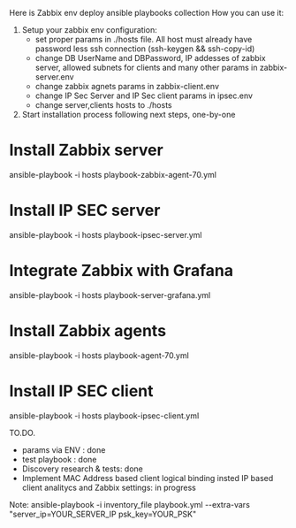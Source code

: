 Here is Zabbix env deploy ansible playbooks collection
How you can use it:

1. Setup your zabbix env configuration:
   - set proper params in ./hosts file. All host must already have password less ssh connection (ssh-keygen && ssh-copy-id)
   - change DB UserName and DBPassword, IP addesses of zabbix server, allowed subnets for clients and many other params in zabbix-server.env
   - change zabbix agnets params in zabbix-client.env
   - change IP Sec Server and IP Sec client params in ipsec.env
   - change server,clients hosts to ./hosts
2. Start installation process following next steps, one-by-one

# Install Zabbix server
ansible-playbook -i hosts playbook-zabbix-agent-70.yml

# Install IP SEC server
ansible-playbook -i hosts playbook-ipsec-server.yml

# Integrate Zabbix with Grafana 
ansible-playbook -i hosts playbook-server-grafana.yml


# Install Zabbix agents
ansible-playbook -i hosts playbook-agent-70.yml

# Install IP SEC client
ansible-playbook -i hosts playbook-ipsec-client.yml


TO.DO.
- params via ENV : done
- test playbook  : done
- Discovery research & tests: done
- Implement MAC Address based client logical binding insted IP based client analitycs and Zabbix settings: in progress

Note:
ansible-playbook -i inventory_file playbook.yml --extra-vars "server_ip=YOUR_SERVER_IP psk_key=YOUR_PSK"
